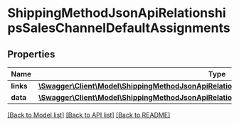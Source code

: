 # ShippingMethodJsonApiRelationshipsSalesChannelDefaultAssignments

## Properties
Name | Type | Description | Notes
------------ | ------------- | ------------- | -------------
**links** | [**\Swagger\Client\Model\ShippingMethodJsonApiRelationshipsSalesChannelDefaultAssignmentsLinks**](ShippingMethodJsonApiRelationshipsSalesChannelDefaultAssignmentsLinks.md) |  | [optional] 
**data** | [**\Swagger\Client\Model\ShippingMethodJsonApiRelationshipsSalesChannelDefaultAssignmentsData[]**](ShippingMethodJsonApiRelationshipsSalesChannelDefaultAssignmentsData.md) |  | [optional] 

[[Back to Model list]](../../README.md#documentation-for-models) [[Back to API list]](../../README.md#documentation-for-api-endpoints) [[Back to README]](../../README.md)

